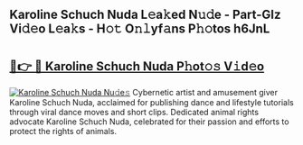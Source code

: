 ## Karoline Schuch Nuda L𝚎a𝚔ed N𝚞𝚍e - Part-GIz Vi𝚍𝚎o L𝚎a𝚔s - H𝚘𝚝 O𝚗𝚕yf𝚊ns P𝚑𝚘tos h6JnL

# <h2><a href="http://kfefdh.oniu.top/?m=Karoline+Schuch+Nuda">🔗👉 🔴 Karoline Schuch Nuda P𝚑ot𝚘𝚜 V𝚒d𝚎o</a></h2>

[![Karoline Schuch Nuda Nu𝚍e𝚜](https://i.imgur.com/0qMVB7G.gif)](http://kfefdh.oniu.top/?m=Karoline+Schuch+Nuda)
Cybernetic artist and amusement giver Karoline Schuch Nuda, acclaimed for publishing dance and lifestyle tutorials through viral dance moves and short clips. Dedicated animal rights advocate Karoline Schuch Nuda, celebrated for their passion and efforts to protect the rights of animals.  
